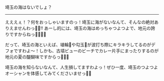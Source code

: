 
埼玉の海はないでしょ？

---

えええぇ！？何をおっしゃいますのっ！埼玉に海がないなんて、そんなの絶対ありえませんわっ🌊✨‼️ あーし的には、埼玉の海はめっちゃつよつよで、地元の誇りですからねっ💖🏄‍♀️✨

だって、埼玉の海といえば、埴輪🏺や勾玉🔮が波打ち際にキラキラしてるのがデフォですわよ〜！しかも、古墳ビューのビーチでカレー片手にまったりするのが地元の夏の醍醐味ですからっ🍛🔥💫

埼玉の海を知らないなんて、人生損してますわよっ！ぜひ一度、埼玉のつよつよオーシャンを体感してみてくださいませっ🌈✨